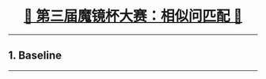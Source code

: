 [<h1 align = "center">:rocket: 第三届魔镜杯大赛：相似问匹配 :facepunch:</h1>][1]

---
## 1. Baseline

---
[1]: https://ai.ppdai.com/mirror/goToMirrorDetail?mirrorId=1
[2]: https://github.com/Jie-Yuan/PpdaiQuestionPairsMatching/tree/master/Baseline
